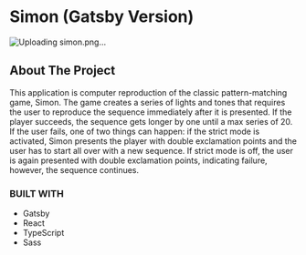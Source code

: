 # Simon (Gatsby Version)

![Uploading simon.png…]()

## About The Project
This application is computer reproduction of the classic pattern-matching game, Simon. The game creates a series of lights and tones that requires the user to reproduce the sequence immediately after it is presented. If the player succeeds, the sequence gets longer by one until a max series of 20. If the user fails, one of two things can happen: if the strict mode is activated, Simon presents the player with double exclamation points and the user has to start all over with a new sequence. If strict mode is off, the user is again presented with double exclamation points, indicating failure, however, the sequence continues.

### BUILT WITH
- Gatsby
- React
- TypeScript
- Sass

